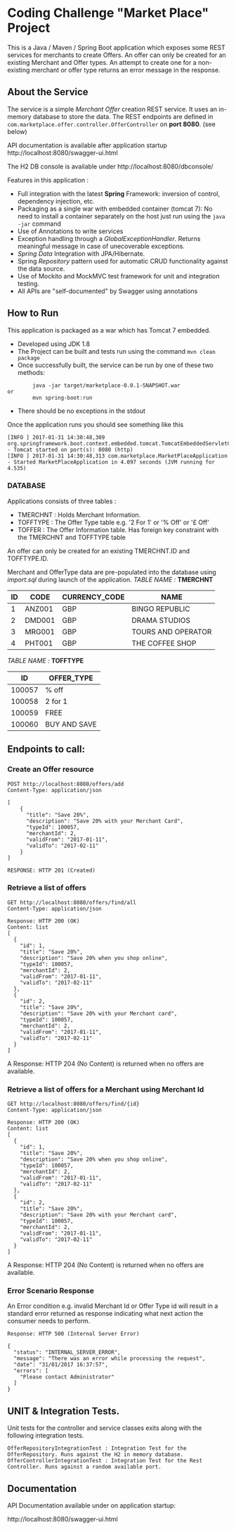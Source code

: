 # Coding Challenge "Market Place" Project

This is a Java / Maven / Spring Boot application which exposes some REST services for merchants to create Offers. 
An offer can only be created for an existing Merchant and Offer types. An attempt to create one for a non-existing merchant or offer type returns an error message in the response.

## About the Service
The service is a simple *Merchant Offer* creation REST service. It uses an in-memory database to store the data. The REST endpoints are defined in ```com.marketplace.offer.controller.OfferController``` on **port 8080**. (see below)

API documentation is available after application startup
http://localhost:8080/swagger-ui.html

The H2 DB console is available under
http://localhost:8080/dbconsole/

Features in this application : 
* Full integration with the latest **Spring** Framework: inversion of control, dependency injection, etc.
* Packaging as a single war with embedded container (tomcat 7): No need to install a container separately on the host just run using the ``java -jar`` command
* Use of Annotations to write services
* Exception handling through a *GlobalExceptionHandler*. Returns meaningful message in case of unecoverable exceptions.
* *Spring Data* Integration with JPA/Hibernate. 
* Spring *Repository* pattern used for automatic CRUD functionality against the data source.
* Use of Mockito and MockMVC test framework for unit and integration testing.
* All APIs are "self-documented" by Swagger using annotations 

## How to Run 

This application is packaged as a war which has Tomcat 7 embedded.

* Developed using JDK 1.8
* The Project can be built and tests run using the command ```mvn clean package```
* Once successfully built, the service can be run by one of these two methods:
```
        java -jar target/marketplace-0.0.1-SNAPSHOT.war
or
        mvn spring-boot:run
```
* There should be no exceptions in the stdout

Once the application runs you should see something like this

```
[INFO ] 2017-01-31 14:30:48,309 org.springframework.boot.context.embedded.tomcat.TomcatEmbeddedServletContainer - Tomcat started on port(s): 8080 (http)
[INFO ] 2017-01-31 14:30:48,313 com.marketplace.MarketPlaceApplication - Started MarketPlaceApplication in 4.097 seconds (JVM running for 4.535)
```

### DATABASE
Applications consists of three tables :
* TMERCHNT : Holds Merchant Information.  
* TOFFTYPE :  The Offer Type table e.g. '2 For 1' or '% Off' or '£ Off'
* TOFFER   : The Offer Information table. Has foreign key constraint with the TMERCHNT and TOFFTYPE table

An offer can only be created for an existing TMERCHNT.ID and TOFFTYPE.ID.  

Merchant and OfferType data are pre-populated into the database using *import.sql* during launch of the application.
*TABLE NAME :* **TMERCHNT**

|ID |   CODE|   CURRENCY_CODE   |   NAME                |  
|---|-------|-------------------|-----------------------|
|1  |ANZ001 |GBP                |   BINGO REPUBLIC      |
|2  |DMD001 |GBP                |   DRAMA STUDIOS       |
|3  |MRG001 |GBP                |   TOURS AND OPERATOR  |
|4  |PHT001 |GBP                |   THE COFFEE SHOP     |

*TABLE NAME :* **TOFFTYPE**

|ID     |OFFER_TYPE         |
|-------|-------------------|
|100057 |% off              |
|100058 |2 for 1            |
|100059 |FREE               |
|100060 |BUY AND SAVE       |


## Endpoints to call:
### Create an Offer resource
```
POST http://localhost:8080/offers/add
Content-Type: application/json

[
    {
      "title": "Save 20%",
      "description": "Save 20% with your Merchant Card",
      "typeId": 100057,
      "merchantId": 2,
      "validFrom": "2017-01-11",
      "validTo": "2017-02-11"
    }
]

RESPONSE: HTTP 201 (Created)
```

### Retrieve a list of offers
```
GET http://localhost:8080/offers/find/all
Content-Type: application/json

Response: HTTP 200 (OK)
Content: list 
[
  {
    "id": 1,
    "title": "Save 20%",
    "description": "Save 20% when you shop online",
    "typeId": 100057,
    "merchantId": 2,
    "validFrom": "2017-01-11",
    "validTo": "2017-02-11"
  },
  {
    "id": 2,
    "title": "Save 20%",
    "description": "Save 20% with your Merchant card",
    "typeId": 100057,
    "merchantId": 2,
    "validFrom": "2017-01-11",
    "validTo": "2017-02-11"
  }
]
```
A Response: HTTP 204 (No Content) is returned when no offers are available.

### Retrieve a list of offers for a Merchant using Merchant Id
```
GET http://localhost:8080/offers/find/{id}
Content-Type: application/json

Response: HTTP 200 (OK)
Content: list 
[
  {
    "id": 1,
    "title": "Save 20%",
    "description": "Save 20% when you shop online",
    "typeId": 100057,
    "merchantId": 2,
    "validFrom": "2017-01-11",
    "validTo": "2017-02-11"
  },
  {
    "id": 2,
    "title": "Save 20%",
    "description": "Save 20% with your Merchant card",
    "typeId": 100057,
    "merchantId": 2,
    "validFrom": "2017-01-11",
    "validTo": "2017-02-11"
  }
]
```
A Response: HTTP 204 (No Content) is returned when no offers are available.

### Error Scenario Response
An Error condition e.g. invalid Merchant Id or Offer Type id will result in a standard error returned as response indicating what next action the consumer needs to perform.
```
Response: HTTP 500 (Internal Server Error)

{
  "status": "INTERNAL_SERVER_ERROR",
  "message": "There was an error while processing the request",
  "date": "31/01/2017 16:37:57",
  "errors": [
    "Please contact Administrator"
  ]
}
````
## UNIT & Integration Tests.

Unit tests for the controller and service classes exits along with the following integration tests.

```
OfferRepositoryIntegrationTest : Integration Test for the OfferRepository. Runs against the H2 in memory database.
OfferControllerIntegrationTest : Integration Test for the Rest Controller. Runs against a random available port.
```

## Documentation
API Documentation available under on application startup:

http://localhost:8080/swagger-ui.html




